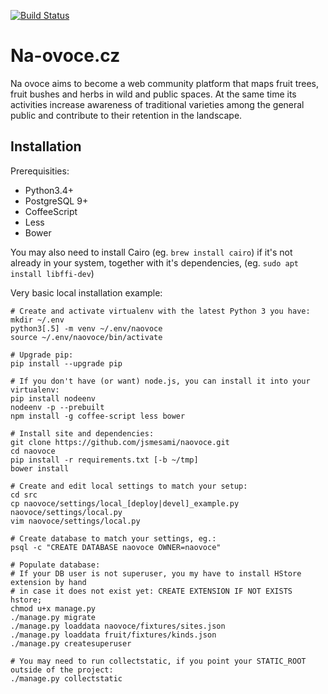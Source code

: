 [![Build Status](https://travis-ci.org/jsmesami/naovoce.svg?branch=master)](https://travis-ci.org/jsmesami/naovoce)

Na-ovoce.cz
===========

Na ovoce aims to become a web community platform that maps fruit trees, fruit bushes and 
herbs in wild and public spaces. At the same time its activities increase awareness 
of traditional varieties among the general public and contribute to their retention 
in the landscape.

## Installation

Prerequisities:

* Python3.4+
* PostgreSQL 9+
* CoffeeScript
* Less
* Bower

You may also need to install Cairo (eg. `brew install cairo`) if it's not already in your system,
together with it's dependencies, (eg. `sudo apt install libffi-dev`)


Very basic local installation example:

	# Create and activate virtualenv with the latest Python 3 you have:
	mkdir ~/.env
	python3[.5] -m venv ~/.env/naovoce
	source ~/.env/naovoce/bin/activate

	# Upgrade pip:
	pip install --upgrade pip
	
	# If you don't have (or want) node.js, you can install it into your virtualenv:
	pip install nodeenv
	nodeenv -p --prebuilt
	npm install -g coffee-script less bower

	# Install site and dependencies:
	git clone https://github.com/jsmesami/naovoce.git
	cd naovoce
	pip install -r requirements.txt [-b ~/tmp]
	bower install

	# Create and edit local settings to match your setup: 
	cd src
	cp naovoce/settings/local_[deploy|devel]_example.py naovoce/settings/local.py
	vim naovoce/settings/local.py

	# Create database to match your settings, eg.:
	psql -c "CREATE DATABASE naovoce OWNER=naovoce"
	
	# Populate database:
	# If your DB user is not superuser, you my have to install HStore extension by hand
	# in case it does not exist yet: CREATE EXTENSION IF NOT EXISTS hstore;
	chmod u+x manage.py
	./manage.py migrate
	./manage.py loaddata naovoce/fixtures/sites.json
	./manage.py loaddata fruit/fixtures/kinds.json
	./manage.py createsuperuser
	
	# You may need to run collectstatic, if you point your STATIC_ROOT outside of the project:
	./manage.py collectstatic
